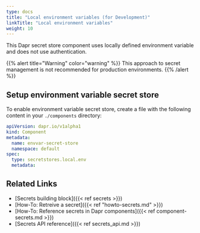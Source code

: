 ```yaml
---
type: docs
title: "Local environment variables (for Development)"
linkTitle: "Local environment variables"
weight: 10
---
```


This Dapr secret store component uses locally defined environment variable and does not use authentication.

{{% alert title="Warning" color="warning" %}}
This approach to secret management is not recommended for production environments.
{{% /alert %}}

## Setup environment variable secret store

To enable environment variable secret store, create a file with the following content in your `./components` directory:

```yaml
apiVersion: dapr.io/v1alpha1
kind: Component
metadata:
  name: envvar-secret-store
  namespace: default
spec:
  type: secretstores.local.env
  metadata:
```

## Related Links
- [Secrets building block]({{< ref secrets >}})
- [How-To: Retreive a secret]({{< ref "howto-secrets.md" >}})
- [How-To: Reference secrets in Dapr components]({{< ref component-secrets.md >}})
- [Secrets API reference]({{< ref secrets_api.md >}})